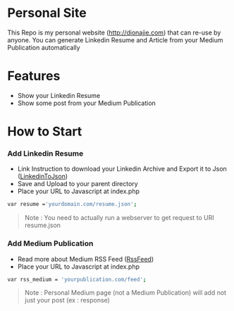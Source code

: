 # Personal Site

This Repo is my personal website (http://dionajie.com) that can re-use by anyone. You can generate Linkedin Resume and Article from your Medium Publication automatically

# Features
  - Show your Linkedin Resume 
  - Show some post from your Medium Publication
 
# How to Start
### Add Linkedin Resume 
  - Link Instruction to download your Linkedin Archive and Export it to Json ([LinkedinToJson])
  - Save and Upload to your parent directory
  - Place your URL to Javascript at index.php 
```sh
var resume ='yourdomain.com/resume.json';
```
> Note : You need to actually run a webserver to get request to URI resume.json

### Add Medium Publication
  - Read more about Medium RSS Feed ([RssFeed])
  - Place your URL to Javascript at index.php 
```sh
var rss_medium = 'yourpublication.com/feed';
```

> Note : Personal Medium page (not a Medium Publication) will add not just your post (ex : response)

[LinkedinToJson]: <https://jmperezperez.com/linkedin-to-json-resume/>
[RssFeed]: <https://help.medium.com/hc/en-us/articles/214874118-RSS-feeds>

